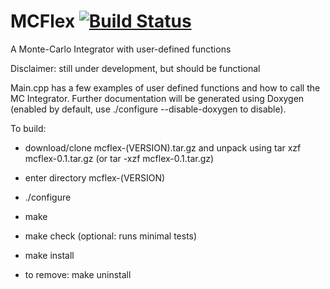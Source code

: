 # MCFlex [![Build Status](https://travis-ci.org/nina-roth/MCFlex.svg?branch=inst)](https://travis-ci.org/nina-roth/MCFlex)

A Monte-Carlo Integrator with user-defined functions

Disclaimer: still under development, but should be functional

Main.cpp has a few examples of user defined functions and how to call the MC Integrator. Further documentation will be generated using Doxygen (enabled by default, use ./configure --disable-doxygen to disable).

To build:
- download/clone mcflex-(VERSION).tar.gz and unpack using tar xzf mcflex-0.1.tar.gz (or tar -xzf mcflex-0.1.tar.gz)
- enter directory mcflex-(VERSION)
- ./configure
- make
- make check (optional: runs minimal tests)
- make install

- to remove: make uninstall

